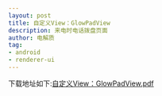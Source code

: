 ```yaml
---
layout: post
title: 自定义View：GlowPadView
description: 来电时电话拨盘页面
author: 电解质
tag:
- android
- renderer-ui
---
```


下载地址如下:[自定义View：GlowPadView.pdf]({{site.baseurl}}/asset/android-app/自定义GlowPadView.pdf)